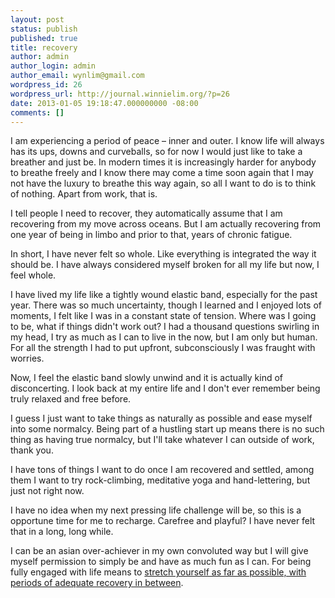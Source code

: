 ```yaml
---
layout: post
status: publish
published: true
title: recovery
author: admin
author_login: admin
author_email: wynlim@gmail.com
wordpress_id: 26
wordpress_url: http://journal.winnielim.org/?p=26
date: 2013-01-05 19:18:47.000000000 -08:00
comments: []
---
```

I am experiencing a period of peace – inner and outer. I know life will always has its ups, downs and curveballs, so for now I would just like to take a breather and just be. In modern times it is increasingly harder for anybody to breathe freely and I know there may come a time soon again that I may not have the luxury to breathe this way again, so all I want to do is to think of nothing. Apart from work, that is.

I tell people I need to recover, they automatically assume that I am recovering from my move across oceans. But I am actually recovering from one year of being in limbo and prior to that, years of chronic fatigue.

In short, I have never felt so whole. Like everything is integrated the way it should be. I have always considered myself broken for all my life but now, I feel whole.

I have lived my life like a tightly wound elastic band, especially for the past year. There was so much uncertainty, though I learned and I enjoyed lots of moments, I felt like I was in a constant state of tension. Where was I going to be, what if things didn't work out? I had a thousand questions swirling in my head, I try as much as I can to live in the now, but I am only but human. For all the strength I had to put upfront, subconsciously I was fraught with worries.

Now, I feel the elastic band slowly unwind and it is actually kind of disconcerting. I look back at my entire life and I don't ever remember being truly relaxed and free before.

I guess I just want to take things as naturally as possible and ease myself into some normalcy. Being part of a hustling start up means there is no such thing as having true normalcy, but I'll take whatever I can outside of work, thank you.

I have tons of things I want to do once I am recovered and settled, among them I want to try rock-climbing, meditative yoga and hand-lettering, but just not right now.

I have no idea when my next pressing life challenge will be, so this is a opportune time for me to recharge. Carefree and playful? I have never felt that in a long, long while.

I can be an asian over-achiever in my own convoluted way but I will give myself permission to simply be and have as much fun as I can. For being fully engaged with life means to <a href="http://www.amazon.com/Power-Full-Engagement-Managing-Performance/dp/0743226755">stretch yourself as far as possible, with periods of adequate recovery in between</a>.

